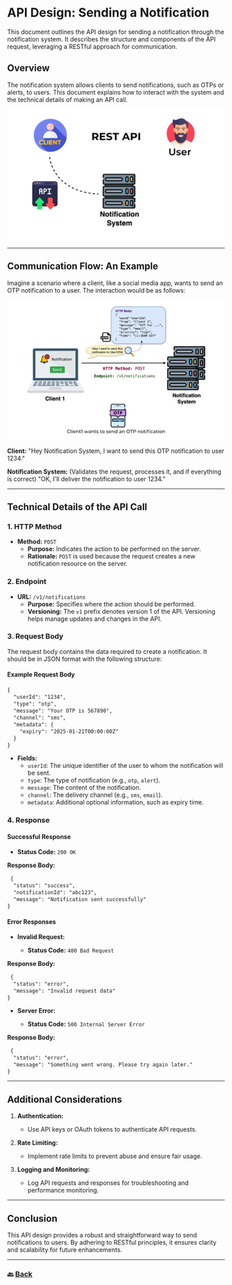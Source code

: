# **API Design: Sending a Notification**

This document outlines the API design for sending a notification through the notification system. It describes the structure and components of the API request, leveraging a RESTful approach for communication.

## **Overview**

The notification system allows clients to send notifications, such as OTPs or alerts, to users. This document explains how to interact with the system and the technical details of making an API call.

![01.png](img/01.png)

---

## **Communication Flow: An Example**

Imagine a scenario where a client, like a social media app, wants to send an OTP notification to a user. The interaction would be as follows:

![02.png](img/02.png)

**Client:** "Hey Notification System, I want to send this OTP notification to user 1234."

**Notification System:** (Validates the request, processes it, and if everything is correct) "OK, I'll deliver the notification to user 1234."

---

## **Technical Details of the API Call**

### **1\. HTTP Method**

* **Method:** `POST`  
  * **Purpose:** Indicates the action to be performed on the server.  
  * **Rationale:** `POST` is used because the request creates a new notification resource on the server.

### **2\. Endpoint**

* **URL:** `/v1/notifications`  
  * **Purpose:** Specifies where the action should be performed.  
  * **Versioning:** The `v1` prefix denotes version 1 of the API. Versioning helps manage updates and changes in the API.

### **3\. Request Body**

The request body contains the data required to create a notification. It should be in JSON format with the following structure:

#### **Example Request Body**
```
{  
  "userId": "1234",  
  "type": "otp",  
  "message": "Your OTP is 567890",  
  "channel": "sms",  
  "metadata": {  
    "expiry": "2025-01-21T00:00:00Z"  
  }  
}
```

* **Fields:**  
  * `userId`: The unique identifier of the user to whom the notification will be sent.  
  * `type`: The type of notification (e.g., `otp`, `alert`).  
  * `message`: The content of the notification.  
  * `channel`: The delivery channel (e.g., `sms`, `email`).  
  * `metadata`: Additional optional information, such as expiry time.

### 

### **4\. Response**

#### **Successful Response**

* **Status Code:** `200 OK`

**Response Body:**  
```
 {  
  "status": "success",  
  "notificationId": "abc123",  
  "message": "Notification sent successfully"  
}
```

#### **Error Responses**

* **Invalid Request:**

  * **Status Code:** `400 Bad Request`

**Response Body:** 
```
 {  
  "status": "error",  
  "message": "Invalid request data"  
}
```

* **Server Error:**

  * **Status Code:** `500 Internal Server Error`

**Response Body:**  
```
 {  
  "status": "error",  
  "message": "Something went wrong. Please try again later."  
}
```

---


## **Additional Considerations**

1. **Authentication:**

   * Use API keys or OAuth tokens to authenticate API requests.  
2. **Rate Limiting:**

   * Implement rate limits to prevent abuse and ensure fair usage.  
3. **Logging and Monitoring:**

   * Log API requests and responses for troubleshooting and performance monitoring.

---

## **Conclusion**

This API design provides a robust and straightforward way to send notifications to users. By adhering to RESTful principles, it ensures clarity and scalability for future enhancements.

---

### 🔙 [Back](../README.md)